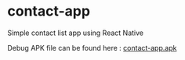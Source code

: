 # contact-app

Simple contact list app using React Native

Debug APK file can be found here : [contact-app.apk](https://drive.google.com/file/d/1fHy7f7jyzosamdyMAE2SVFVqGqbZQYeT/view?usp=sharing)
